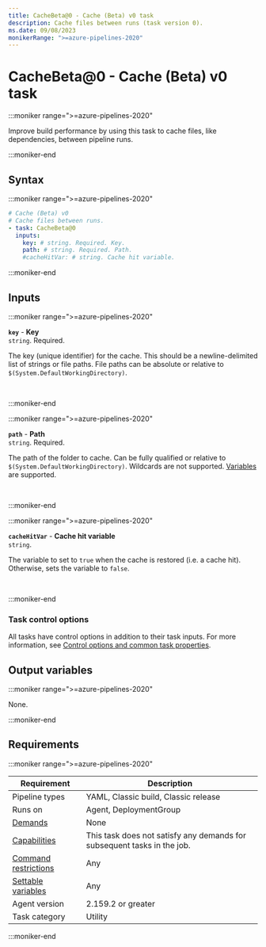 ```yaml
---
title: CacheBeta@0 - Cache (Beta) v0 task
description: Cache files between runs (task version 0).
ms.date: 09/08/2023
monikerRange: ">=azure-pipelines-2020"
---
```


# CacheBeta@0 - Cache (Beta) v0 task

<!-- :::description::: -->
:::moniker range=">=azure-pipelines-2020"

<!-- :::editable-content name="description"::: -->
Improve build performance by using this task to cache files, like dependencies, between pipeline runs.
<!-- :::editable-content-end::: -->

:::moniker-end
<!-- :::description-end::: -->

<!-- :::syntax::: -->
## Syntax

:::moniker range=">=azure-pipelines-2020"

```yaml
# Cache (Beta) v0
# Cache files between runs.
- task: CacheBeta@0
  inputs:
    key: # string. Required. Key. 
    path: # string. Required. Path. 
    #cacheHitVar: # string. Cache hit variable.
```

:::moniker-end
<!-- :::syntax-end::: -->

<!-- :::inputs::: -->
## Inputs

<!-- :::item name="key"::: -->
:::moniker range=">=azure-pipelines-2020"

**`key`** - **Key**<br>
`string`. Required.<br>
<!-- :::editable-content name="helpMarkDown"::: -->
The key (unique identifier) for the cache. This should be a newline-delimited list of strings or file paths. File paths can be absolute or relative to `$(System.DefaultWorkingDirectory)`.
<!-- :::editable-content-end::: -->
<br>

:::moniker-end
<!-- :::item-end::: -->
<!-- :::item name="path"::: -->
:::moniker range=">=azure-pipelines-2020"

**`path`** - **Path**<br>
`string`. Required.<br>
<!-- :::editable-content name="helpMarkDown"::: -->
The path of the folder to cache. Can be fully qualified or relative to `$(System.DefaultWorkingDirectory)`. Wildcards are not supported. [Variables](/azure/devops/pipelines/build/variables) are supported.
<!-- :::editable-content-end::: -->
<br>

:::moniker-end
<!-- :::item-end::: -->
<!-- :::item name="cacheHitVar"::: -->
:::moniker range=">=azure-pipelines-2020"

**`cacheHitVar`** - **Cache hit variable**<br>
`string`.<br>
<!-- :::editable-content name="helpMarkDown"::: -->
The variable to set to `true` when the cache is restored (i.e. a cache hit). Otherwise, sets the variable to `false`.
<!-- :::editable-content-end::: -->
<br>

:::moniker-end
<!-- :::item-end::: -->

### Task control options

All tasks have control options in addition to their task inputs. For more information, see [Control options and common task properties](/azure/devops/pipelines/yaml-schema/steps-task#common-task-properties).
<!-- :::inputs-end::: -->

<!-- :::outputVariables::: -->
## Output variables

:::moniker range=">=azure-pipelines-2020"

None.

:::moniker-end
<!-- :::outputVariables-end::: -->

<!-- :::remarks::: -->
<!-- :::editable-content name="remarks"::: -->
<!-- :::editable-content-end::: -->
<!-- :::remarks-end::: -->

<!-- :::examples::: -->
<!-- :::editable-content name="examples"::: -->
<!-- :::editable-content-end::: -->
<!-- :::examples-end::: -->

<!-- :::properties::: -->
## Requirements

:::moniker range=">=azure-pipelines-2020"

| Requirement | Description |
|-------------|-------------|
| Pipeline types | YAML, Classic build, Classic release |
| Runs on | Agent, DeploymentGroup |
| [Demands](/azure/devops/pipelines/process/demands) | None |
| [Capabilities](/azure/devops/pipelines/agents/agents#capabilities) | This task does not satisfy any demands for subsequent tasks in the job. |
| [Command restrictions](/azure/devops/pipelines/security/templates#agent-logging-command-restrictions) | Any |
| [Settable variables](/azure/devops/pipelines/security/templates#agent-logging-command-restrictions) | Any |
| Agent version |  2.159.2 or greater |
| Task category | Utility |

:::moniker-end
<!-- :::properties-end::: -->

<!-- :::see-also::: -->
<!-- :::editable-content name="seeAlso"::: -->
<!-- :::editable-content-end::: -->
<!-- :::see-also-end::: -->

